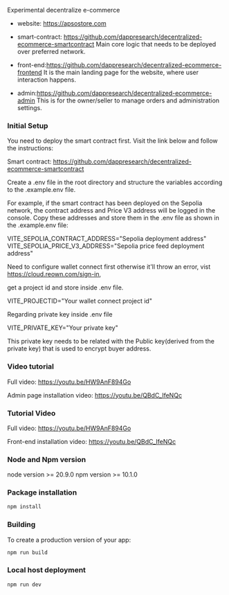 
Experimental decentralize e-commerce
* website: https://apsostore.com

* smart-contract: https://github.com/dappresearch/decentralized-ecommerce-smartcontract
  Main core logic that needs to be deployed over preferred network.

* front-end:https://github.com/dappresearch/decentralized-ecommerce-frontend
  It is the main landing page for the website, where user interaction happens.

* admin:https://github.com/dappresearch/decentralized-ecommerce-admin
  This is for the owner/seller to manage orders and administration settings.

### Initial Setup
You need to deploy the smart contract first. Visit the link below and follow the instructions:

Smart contract: https://github.com/dappresearch/decentralized-ecommerce-smartcontract

Create a .env file in the root directory and structure the variables according to the .example.env file.

For example, if the smart contract has been deployed on the Sepolia network, the contract address and Price V3 address will be logged in the console. Copy these addresses and store them in the .env file as shown in the .example.env file:

VITE_SEPOLIA_CONTRACT_ADDRESS="Sepolia deployment address"
VITE_SEPOLIA_PRICE_V3_ADDRESS="Sepolia price feed deployment address"

Need to configure wallet connect first otherwise it'll throw an error, vist https://cloud.reown.com/sign-in, 

get a project id and store inside .env file.

VITE_PROJECTID="Your wallet connect project id"

Regarding private key inside .env file

VITE_PRIVATE_KEY="Your private key"

This private key needs to be related with the Public key(derived from the private key) that is used to encrypt buyer address.

### Video tutorial
Full video: https://youtu.be/HW9AnF894Go

Admin page installation video: https://youtu.be/QBdC_IfeNQc

### Tutorial Video
Full video: https://youtu.be/HW9AnF894Go

Front-end installation video: https://youtu.be/QBdC_IfeNQc

### Node and Npm version

node version >= 20.9.0
npm version >= 10.1.0

### Package installation

```bash
npm install

```

### Building

To create a production version of your app:

```bash
npm run build
```

### Local host deployment

```bash
npm run dev

```



